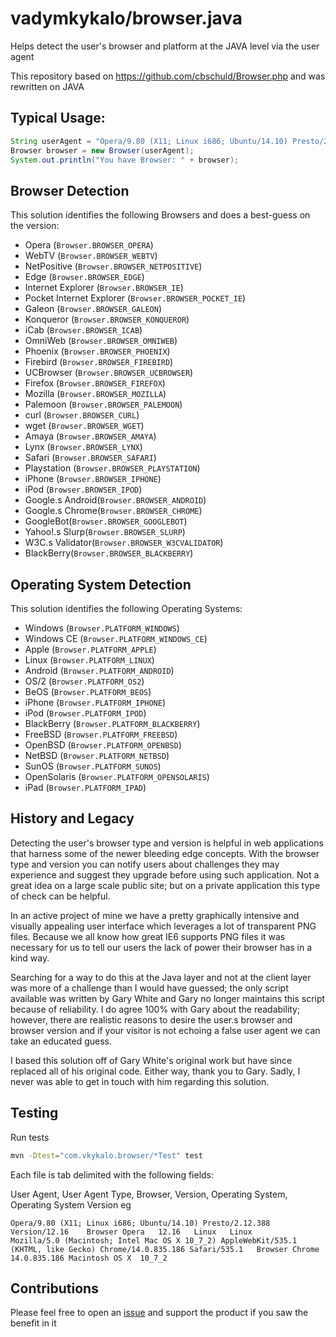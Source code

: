 # vadymkykalo/browser.java

Helps detect the user's browser and platform at the JAVA level via the user agent

This repository based on https://github.com/cbschuld/Browser.php and was rewritten on JAVA

## Typical Usage:

```java
String userAgent = "Opera/9.80 (X11; Linux i686; Ubuntu/14.10) Presto/2.12.388 Version/12.16";
Browser browser = new Browser(userAgent);
System.out.println("You have Browser: " + browser);
```

## Browser Detection

This solution identifies the following Browsers and does a best-guess on the version:

* Opera (`Browser.BROWSER_OPERA`)
* WebTV (`Browser.BROWSER_WEBTV`)
* NetPositive (`Browser.BROWSER_NETPOSITIVE`)
* Edge (`Browser.BROWSER_EDGE`)
* Internet Explorer (`Browser.BROWSER_IE`)
* Pocket Internet Explorer (`Browser.BROWSER_POCKET_IE`)
* Galeon (`Browser.BROWSER_GALEON`)
* Konqueror (`Browser.BROWSER_KONQUEROR`)
* iCab (`Browser.BROWSER_ICAB`)
* OmniWeb (`Browser.BROWSER_OMNIWEB`)
* Phoenix (`Browser.BROWSER_PHOENIX`)
* Firebird (`Browser.BROWSER_FIREBIRD`)
* UCBrowser (`Browser.BROWSER_UCBROWSER`)
* Firefox (`Browser.BROWSER_FIREFOX`)
* Mozilla (`Browser.BROWSER_MOZILLA`)
* Palemoon (`Browser.BROWSER_PALEMOON`)
* curl (`Browser.BROWSER_CURL`)
* wget (`Browser.BROWSER_WGET`)
* Amaya (`Browser.BROWSER_AMAYA`)
* Lynx (`Browser.BROWSER_LYNX`)
* Safari (`Browser.BROWSER_SAFARI`)
* Playstation (`Browser.BROWSER_PLAYSTATION`)
* iPhone (`Browser.BROWSER_IPHONE`)
* iPod (`Browser.BROWSER_IPOD`)
* Google.s Android(`Browser.BROWSER_ANDROID`)
* Google.s Chrome(`Browser.BROWSER_CHROME`)
* GoogleBot(`Browser.BROWSER_GOOGLEBOT`)
* Yahoo!.s Slurp(`Browser.BROWSER_SLURP`)
* W3C.s Validator(`Browser.BROWSER_W3CVALIDATOR`)
* BlackBerry(`Browser.BROWSER_BLACKBERRY`)

## Operating System Detection

This solution identifies the following Operating Systems:

* Windows (`Browser.PLATFORM_WINDOWS`)
* Windows CE (`Browser.PLATFORM_WINDOWS_CE`)
* Apple (`Browser.PLATFORM_APPLE`)
* Linux (`Browser.PLATFORM_LINUX`)
* Android (`Browser.PLATFORM_ANDROID`)
* OS/2 (`Browser.PLATFORM_OS2`)
* BeOS (`Browser.PLATFORM_BEOS`)
* iPhone (`Browser.PLATFORM_IPHONE`)
* iPod (`Browser.PLATFORM_IPOD`)
* BlackBerry (`Browser.PLATFORM_BLACKBERRY`)
* FreeBSD (`Browser.PLATFORM_FREEBSD`)
* OpenBSD (`Browser.PLATFORM_OPENBSD`)
* NetBSD (`Browser.PLATFORM_NETBSD`)
* SunOS (`Browser.PLATFORM_SUNOS`)
* OpenSolaris (`Browser.PLATFORM_OPENSOLARIS`)
* iPad (`Browser.PLATFORM_IPAD`)

## History and Legacy

Detecting the user's browser type and version is helpful in web applications that harness some of the newer bleeding edge concepts. With the browser type and version you can notify users about challenges they may experience and suggest they upgrade before using such application. Not a great idea on a large scale public site; but on a private application this type of check can be helpful.

In an active project of mine we have a pretty graphically intensive and visually appealing user interface which leverages a lot of transparent PNG files. Because we all know how great IE6 supports PNG files it was necessary for us to tell our users the lack of power their browser has in a kind way.

Searching for a way to do this at the Java layer and not at the client layer was more of a challenge than I would have guessed; the only script available was written by Gary White and Gary no longer maintains this script because of reliability. I do agree 100% with Gary about the readability; however, there are realistic reasons to desire the user.s browser and browser version and if your visitor is not echoing a false user agent we can take an educated guess.

I based this solution off of Gary White's original work but have since replaced all of his original code.  Either way, thank you to Gary.  Sadly, I never was able to get in touch with him regarding this solution.

## Testing

Run tests
```bash
mvn -Dtest="com.vkykalo.browser/*Test" test
```

Each file is tab delimited with the following fields:

User Agent, User Agent Type, Browser, Version, Operating System, Operating System Version eg
```
Opera/9.80 (X11; Linux i686; Ubuntu/14.10) Presto/2.12.388 Version/12.16	Browser	Opera	12.16	Linux	Linux	
Mozilla/5.0 (Macintosh; Intel Mac OS X 10_7_2) AppleWebKit/535.1 (KHTML, like Gecko) Chrome/14.0.835.186 Safari/535.1   Browser	Chrome 14.0.835.186 Macintosh OS X	10_7_2
```

## Contributions

Please feel free to open an [issue](https://github.com/vadymkykalo/Browser.java/issues) and support the product if you saw the benefit in it